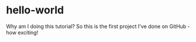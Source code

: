 # hello-world
Why am I doing this tutorial?
So this is the first project I've done on GitHub - how exciting!
